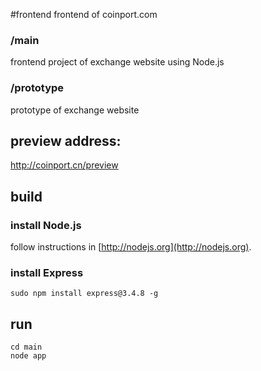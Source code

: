 #frontend
frontend of coinport.com

### /main
frontend project of exchange website using Node.js

### /prototype
prototype of exchange website

## preview address:
http://coinport.cn/preview

## build
### install Node.js
follow instructions in [http://nodejs.org](http://nodejs.org).

### install Express
```
sudo npm install express@3.4.8 -g
```

## run
```
cd main
node app
```